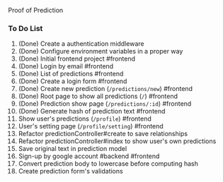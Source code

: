 Proof of Prediction

### To Do List
1. (Done) Create a authentication middleware
1. (Done) Configure environment variables in a proper way
1. (Done) Initial frontend project #frontend
1. (Done) Login by email #frontend
1. (Done) List of predictions #frontend
1. (Done) Create a login form #frontend
1. (Done) Create new prediction (`/predictions/new`) #frontend
1. (Done) Root page to show all predictions (`/`) #frontend
1. (Done) Prediction show page (`/predictions/:id`) #frontend
1. (Done) Generate hash of prediction text #frontend
1. Show user's predictions (`/profile`) #frontend
1. User's setting page (`/profile/setting`) #frontend
1. Refactor predictionController#create to save relationships
1. Refactor predictionController#index to show user's own predictions
1. Save original text in prediction model
1. Sign-up by google account #backend #frontend
1. Convert prediction body to lowercase before computing hash
1. Create prediction form's validations
